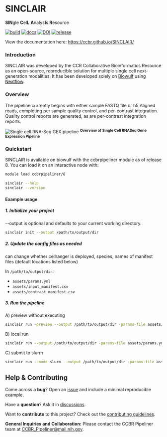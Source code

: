# SINCLAIR

**SIN**gle **C**el**L** **A**nalys**I**s **R**esource

[![build](https://github.com/CCBR/SINCLAIR/actions/workflows/build.yml/badge.svg)](https://github.com/CCBR/SINCLAIR/actions/workflows/build.yml)
[![docs](https://github.com/CCBR/SINCLAIR/actions/workflows/docs-mkdocs.yml/badge.svg)](https://ccbr.github.io/SINCLAIR/)
[![DOI](https://zenodo.org/badge/DOI/10.5281/zenodo.15283503.svg)](https://doi.org/10.5281/zenodo.15283503)
[![release](https://img.shields.io/github/v/release/CCBR/SINCLAIR?color=blue&label=latest%20release)](https://github.com/CCBR/SINCLAIR/releases/latest)

View the documentation here: <https://ccbr.github.io/SINCLAIR/>

### Introduction

SINCLAIR was developed by the CCR Collaborative Bioinformatics Resource as an open-source, reproducible solution for multiple single cell next-generation modalities. It has been developed solely on [Biowulf](https://hpc.nih.gov/) using [Nextflow](https://www.nextflow.io/).

### Overview

The pipeline currently begins with either sample FASTQ file or h5 Aligned reads, completing per sample quality control, and per-contrast integration. Quality control reports are generated, as are per-contrast integration reports.

![Single cell RNA-Seq GEX pipeline](docs/img/scRNA.svg) <sup>**Overview of Single Cell RNASeq Gene Expression Pipeline**</sup>

### Quickstart

SINCLAIR is available on biowulf with the ccbrpipeliner module as of release 8. You can load it on an interactive node with:

```sh
module load ccbrpipeliner/8
```

```sh
sinclair --help
sinclair --version
```

#### Example usage

##### 1. Initialize your project

--output is optional and defaults to your current working directory.

```sh
sinclair init --output /path/to/output/dir
```

##### 2. Update the config files as needed

can change whether cellranger is deployed, species, names of manifest files (default locations listed below)

In `/path/to/output/dir`:

- `assets/params.yml`
- `assets/input_manifest.csv`
- `assets/contrast_manifest.csv`

##### 3. Run the pipeline

A) preview without executing

```sh
sinclair run -preview --output /path/to/output/dir -params-file assets/params.yml
```

B) local run

```sh
sinclair run --output /path/to/output/dir -params-file assets/params.yml
```

C) submit to slurm

```sh
sinclair run --mode slurm --output /path/to/output/dir -params-file assets/params.yml
```

## Help & Contributing

Come across a **bug**? Open an [issue](https://github.com/CCBR/SINCLAIR/issues) and include a minimal reproducible example.

Have a **question**? Ask it in [discussions](https://github.com/CCBR/SINCLAIR/discussions).

Want to **contribute** to this project? Check out the [contributing guidelines](.github/CONTRIBUTING.md).

**General Inquiries and Collaboration:** Please contact the CCBR Pipeliner team at [CCBR_Pipeliner@mail.nih.gov](mailto:CCBR_Pipeliner@mail.nih.gov).
